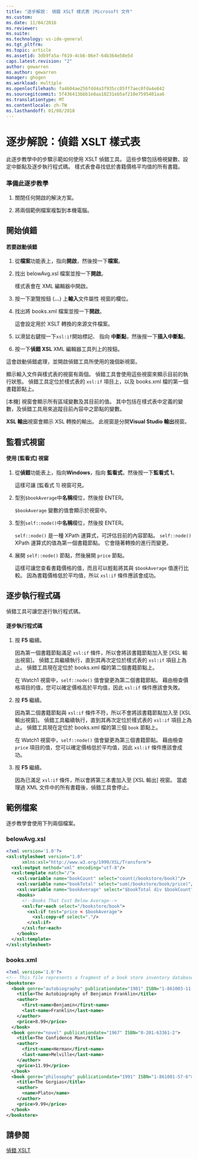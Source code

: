 ```yaml
---
title: "逐步解說： 偵錯 XSLT 樣式表 |Microsoft 文件"
ms.custom: 
ms.date: 11/04/2016
ms.reviewer: 
ms.suite: 
ms.technology: vs-ide-general
ms.tgt_pltfrm: 
ms.topic: article
ms.assetid: 3db9fa5a-f619-4cb6-86e7-64b364e58e5d
caps.latest.revision: "2"
author: gewarren
ms.author: gewarren
manager: ghogen
ms.workload: multiple
ms.openlocfilehash: fa4604ae256fdd4a3f935cc05ff7aec0fda4e842
ms.sourcegitcommit: 5f436413bbb1e8aa18231eb5af210e7595401aa6
ms.translationtype: MT
ms.contentlocale: zh-TW
ms.lasthandoff: 01/08/2018
---
```

# <a name="walkthrough-debug-an-xslt-style-sheet"></a>逐步解說：偵錯 XSLT 樣式表
此逐步教學中的步驟示範如何使用 XSLT 偵錯工具。 這些步驟包括檢視變數、設定中斷點及逐步執行程式碼。 樣式表會尋找低於書籍價格平均值的所有書籍。  
  
### <a name="to-prepare-for-this-walkthrough"></a>準備此逐步教學  
  
1.  關閉任何開啟的解決方案。  
  
2.  將兩個範例檔案複製到本機電腦。  
  
## <a name="start-debugging"></a>開始偵錯  
  
#### <a name="to-start-debugging"></a>若要啟動偵錯  
  
1.  從**檔案**功能表上，指向**開啟**，然後按一下**檔案**。  
  
2.  找出 belowAvg.xsl 檔案並按一下**開啟**。  
  
     樣式表會在 XML 編輯器中開啟。  
  
3.  按一下瀏覽按鈕 (**...**) 上**輸入**文件屬性 視窗的欄位。  
  
4.  找出將 books.xml 檔案並按一下**開啟**。  
  
     這會設定用於 XSLT 轉換的來源文件檔案。  
  
5.  以滑鼠右鍵按一下`xsl:if`開始標記、 指向 **中斷點**，然後按一下**插入中斷點**。  
  
6.  按一下**偵錯 XSL** XML 編輯器工具列上的按鈕。  
  
這會啟動偵錯處理，並開啟偵錯工具所使用的幾個新視窗。  
  
顯示輸入文件與樣式表的視窗有兩個。 偵錯工具會使用這些視窗來顯示目前的執行狀態。 偵錯工具定位於樣式表的 `xsl:if` 項目上，以及 books.xml 檔的第一個書籍節點上。  
  
[本機] 視窗會顯示所有區域變數及其目前的值。 其中包括在樣式表中定義的變數，及偵錯工具用來追蹤目前內容中之節點的變數。  
  
**XSL 輸出**視窗會顯示 XSL 轉換的輸出。 此視窗是分開**Visual Studio 輸出**視窗。  
  
## <a name="watch-window"></a>監看式視窗  
  
#### <a name="to-use-the-watch-window"></a>使用 [監看式] 視窗  
  
1.  從**偵錯**功能表上，指向**Windows**，指向 **監看式**，然後按一下**監看式 1**。  
  
     這樣可讓 [監看式 1] 視窗可見。  
  
2.  型別`$bookAverage`中**名稱**欄位，然後按 ENTER。  
  
     `$bookAverage` 變數的值會顯示於視窗中。  
  
3.  型別`self::node()`中**名稱**欄位，然後按 ENTER。  
  
     `self::node()` 是一種 XPath 運算式，可評估目前的內容節點。 `self::node()` XPath 運算式的值為第一個書籍節點。 它會隨著轉換的進行而變更。  
  
4.  展開 `self::node()` 節點，然後展開 `price` 節點。  
  
     這樣可讓您查看書籍價格的值，而且可以輕鬆將其與 `$bookAverage` 值進行比較。 因為書籍價格低於平均值，所以 `xsl:if` 條件應該會成功。  
  
## <a name="step-through-the-code"></a>逐步執行程式碼  
 偵錯工具可讓您逐行執行程式碼。  
  
#### <a name="to-step-through-the-code"></a>逐步執行程式碼  
  
1.  按 **F5** 繼續。  
  
     因為第一個書籍節點滿足 `xsl:if` 條件，所以會將該書籍節點加入至 [XSL 輸出視窗]。 偵錯工具繼續執行，直到其再次定位於樣式表的 `xsl:if` 項目上為止。 偵錯工具現在定位於 books.xml 檔的第二個書籍節點上。  
  
     在 Watch1 視窗中，`self::node()` 值會變更為第二個書籍節點。 藉由檢查價格項目的值，您可以確定價格高於平均值，因此 `xsl:if` 條件應該會失敗。  
  
2.  按 **F5** 繼續。  
  
     因為第二個書籍節點與 `xsl:if` 條件不符，所以不會將該書籍節點加入至 [XSL 輸出視窗]。 偵錯工具繼續執行，直到其再次定位於樣式表的 `xsl:if` 項目上為止。 偵錯工具現在定位於 books.xml 檔的第三個 `book` 節點上。  
  
     在 Watch1 視窗中，`self::node()` 值會變更為第三個書籍節點。 藉由檢查 `price` 項目的值，您可以確定價格低於平均值，因此 `xsl:if` 條件應該會成功。  
  
3.  按 **F5** 繼續。  
  
     因為已滿足 `xsl:if` 條件，所以會將第三本書加入至 [XSL 輸出] 視窗。 當處理過 XML 文件中的所有書籍後，偵錯工具會停止。  
  
## <a name="sample-files"></a>範例檔案  
 逐步教學會使用下列兩個檔案。  
  
### <a name="belowavgxsl"></a>belowAvg.xsl  
  
```xml
<?xml version='1.0'?>  
<xsl:stylesheet version="1.0"  
      xmlns:xsl="http://www.w3.org/1999/XSL/Transform">  
  <xsl:output method="xml" encoding="utf-8"/>  
  <xsl:template match="/">  
    <xsl:variable name="bookCount" select="count(/bookstore/book)"/>  
    <xsl:variable name="bookTotal" select="sum(/bookstore/book/price)"/>  
    <xsl:variable name="bookAverage" select="$bookTotal div $bookCount"/>  
    <books>  
      <!--Books That Cost Below Average-->  
      <xsl:for-each select="/bookstore/book">  
        <xsl:if test="price < $bookAverage">  
          <xsl:copy-of select="."/>  
        </xsl:if>  
      </xsl:for-each>  
    </books>  
  </xsl:template>  
</xsl:stylesheet>  
```
  
### <a name="booksxml"></a>books.xml  
  
```xml
<?xml version='1.0'?>  
<!-- This file represents a fragment of a book store inventory database -->  
<bookstore>  
  <book genre="autobiography" publicationdate="1981" ISBN="1-861003-11-0">  
    <title>The Autobiography of Benjamin Franklin</title>  
    <author>  
      <first-name>Benjamin</first-name>  
      <last-name>Franklin</last-name>  
    </author>  
    <price>8.99</price>  
  </book>  
  <book genre="novel" publicationdate="1967" ISBN="0-201-63361-2">  
    <title>The Confidence Man</title>  
    <author>  
      <first-name>Herman</first-name>  
      <last-name>Melville</last-name>  
    </author>  
    <price>11.99</price>  
  </book>  
  <book genre="philosophy" publicationdate="1991" ISBN="1-861001-57-6">  
    <title>The Gorgias</title>  
    <author>  
      <name>Plato</name>  
    </author>  
    <price>9.99</price>  
  </book>  
</bookstore>  
```
  
## <a name="see-also"></a>請參閱  
 [偵錯 XSLT](../xml-tools/debugging-xslt.md)
